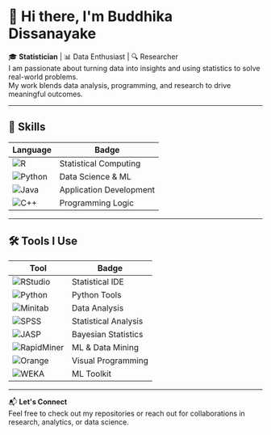 # 👋 Hi there, I'm Buddhika Dissanayake

🎓 **Statistician** | 📊 Data Enthusiast | 🔍 Researcher  
I am passionate about turning data into insights and using statistics to solve real-world problems.  
My work blends data analysis, programming, and research to drive meaningful outcomes.

---

## 🧠 Skills

| Language | Badge |
|----------|-------|
| ![R](https://img.shields.io/badge/R-276DC3?style=for-the-badge&logo=r&logoColor=white) | Statistical Computing |
| ![Python](https://img.shields.io/badge/Python-3776AB?style=for-the-badge&logo=python&logoColor=white) | Data Science & ML |
| ![Java](https://img.shields.io/badge/Java-ED8B00?style=for-the-badge&logo=java&logoColor=white) | Application Development |
| ![C++](https://img.shields.io/badge/C++-00599C?style=for-the-badge&logo=c%2b%2b&logoColor=white) | Programming Logic |

---

## 🛠️ Tools I Use

| Tool | Badge |
|------|-------|
| ![RStudio](https://img.shields.io/badge/RStudio-75AADB?style=for-the-badge&logo=rstudio&logoColor=white) | Statistical IDE |
| ![Python](https://img.shields.io/badge/Python%20IDEs-Jupyter%20%7C%20VSCode%20%7C%20Spyder-3776AB?style=for-the-badge&logo=python&logoColor=white) | Python Tools |
| ![Minitab](https://img.shields.io/badge/Minitab-00843D?style=for-the-badge) | Data Analysis |
| ![SPSS](https://img.shields.io/badge/SPSS-FF6F00?style=for-the-badge) | Statistical Analysis |
| ![JASP](https://img.shields.io/badge/JASP-0072C6?style=for-the-badge) | Bayesian Statistics |
| ![RapidMiner](https://img.shields.io/badge/RapidMiner-FFCE00?style=for-the-badge) | ML & Data Mining |
| ![Orange](https://img.shields.io/badge/Orange-FFA500?style=for-the-badge) | Visual Programming |
| ![WEKA](https://img.shields.io/badge/WEKA-8A2BE2?style=for-the-badge) | ML Toolkit |

---

📬 **Let's Connect**  
Feel free to check out my repositories or reach out for collaborations in research, analytics, or data science.


